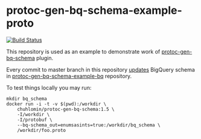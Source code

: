 # protoc-gen-bq-schema-example-proto

[![Build Status](https://ci.chuhlomin.com/api/badges/chuhlomin/protoc-gen-bq-schema-example-proto/status.svg)](https://ci.chuhlomin.com/chuhlomin/protoc-gen-bq-schema-example-proto)

This repository is used as an example to demonstrate work of [protoc-gen-bq-schema](https://github.com/chuhlomin/protoc-gen-bq-schema) plugin.

Every commit to master branch in this repository [updates](https://github.com/chuhlomin/protoc-gen-bq-schema-example-proto/blob/master/.drone.yml#L13-L26) BigQuery schema in [protoc-gen-bq-schema-example-bq](https://github.com/chuhlomin/protoc-gen-bq-schema-example-bq) repository.

To test things locally you may run:

```
mkdir bq_schema
docker run -i -t -v $(pwd):/workdir \
    chuhlomin/protoc-gen-bq-schema:1.5 \
    -I/workdir \
    -I/protobuf \
    --bq-schema_out=enumsasints=true:/workdir/bq_schema \
    /workdir/foo.proto
```
